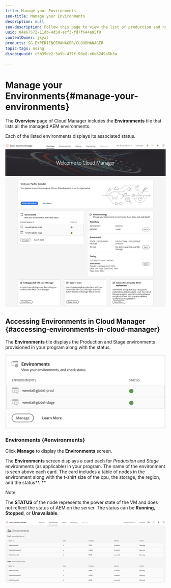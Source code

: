 ```yaml
---
title: Manage your Environments
seo-title: Manage your Environments
description: null
seo-description: Follow this page to view the list of production and non-production environments that are used for setting up and running the CI/CD pipeline in Cloud Manager.
uuid: 04e67572-11db-4d5d-acf3-fd7f644a95f0
contentOwner: jsyal
products: SG_EXPERIENCEMANAGER/CLOUDMANAGER
topic-tags: using
discoiquuid: c5b39de2-3a9b-437f-98e8-e6e6249a5b3a

---
```


# Manage your Environments{#manage-your-environments}

The **Overview** page of Cloud Manager includes the **Environments** tile that lists all the managed AEM environments.

Each of the listed environments displays its associated status.

![](assets/screen_shot_2018-09-11at121430pm.png)

## Accessing Environments in Cloud Manager {#accessing-environments-in-cloud-manager}

The **Environments** tile displays the Production and Stage environments provisioned in your program along with the status.

![](assets/screen_shot_2018-09-08at104221pm.png)

### Environments {#environments}

Click **Manage** to display the **Environments** screen.

The **Environments** screen displays a card each for *Production* and *Stage* environments (as applicable) in your program. The name of the environment is seen above each card. The card includes a table of nodes in the environment along with the t-shirt size of the cpu, the storage, the region, and the status**. **

>[!NOTE]
>
>The **STATUS** of the node represents the power state of the VM and does not reflect the status of AEM on the server. The status can be **Running**, **Stopped**, or **Unavailable**.

![](assets/screen_shot_2018-09-08at104619pm.png)

